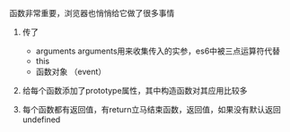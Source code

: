 函数非常重要，浏览器也悄悄给它做了很多事情
1. 传了
    - arguments  arguments用来收集传入的实参，es6中被三点运算符代替  
    - this    
    - 函数对象 （event）

2. 给每个函数添加了prototype属性，其中构造函数对其应用比较多

3. 每个函数都有返回值，有return立马结束函数，返回值，如果没有默认返回undefined